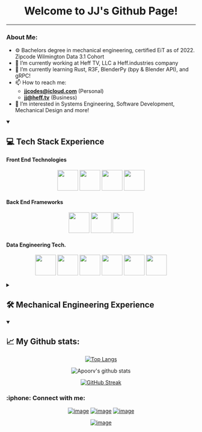 <div align="center">
<h1>Welcome to JJ's Github Page!</h1>
</div>
 
<hr/>

### About Me:
- ⚙️ Bachelors degree in mechanical engineering, certified EiT as of 2022. Zipcode Wilmington Data 3.1 Cohort
- 🔭 I’m currently working at Heff TV, LLC a Heff.industries company
- 🌱 I’m currently learning Rust, R3F, BlenderPy (bpy & Blender API), and gRPC! <!-- OLD Learning experience: PySpark, SQLAlchemy, Kafka, Numpy/Pandas, HTML, Javascript, and a little PostgreSQL; NextJS, React, TailwindCSS, and ThreeJS (through R3F) -->
- 📫 How to reach me: 
  - **[jjcodes@icloud.com](mailto:jjcodes@icloud.com)** (Personal)
  - **[jj@heff.tv](mailto:jj@heff.tv)** (Business)
- 👀 I’m interested in Systems Engineering, Software Development, Mechanical Design and more!
<!--  
<details>
 <summary> 
  
 # Project Directory </summary>
 What are you looking for?
 
 #### 📁 Full Stack Projects
 <div align="center">
  
  [<img src="https://i.imgur.com/ggaxN9V.jpg" width="250" height="200"/>](https://auto.heff.world/)
  [Github Project link](add here when MVP is hosted]()
  
  [<img src="https://i.imgur.com/EXoqslQ.png" width="250" height="200"/>](https://www.heff.tv/)
  [Github Project link](add when no longer private)
  
 </div> 

 #### 🤝 Contributions:
 
 <div align="center">
  
  add publicly contracted companies/projects here
  
 </div> 
 </details>
-->
<details open>
 <summary>
  
  ## 💻 Tech Stack Experience
 
 </summary>

 #### Front End Technologies
<p align="center">
 <img src="https://cdn.jsdelivr.net/gh/devicons/devicon/icons/javascript/javascript-original.svg" width="55"/>
 <img src="https://cdn.jsdelivr.net/gh/devicons/devicon/icons/react/react-original.svg" width="55"/>
 <img src="https://cdn.jsdelivr.net/gh/devicons/devicon/icons/bootstrap/bootstrap-original.svg" width="55"/>
 <img src="https://cdn.jsdelivr.net/gh/devicons/devicon/icons/tailwindcss/tailwindcss-original.svg" width="55"/>
 </p>
 
#### Back End Frameworks
<p align="center">
 <img src="https://cdn.jsdelivr.net/gh/devicons/devicon/icons/django/django-plain.svg" width="55"/>
 <img src="https://cdn.jsdelivr.net/gh/devicons/devicon/icons/flask/flask-original.svg" width="55"/>
 <img src="https://cdn.jsdelivr.net/gh/devicons/devicon/icons/nodejs/nodejs-original.svg" width="55"/>
 </p>
 
#### Data Engineering Tech.
<p align="center">
 <img src="https://cdn.jsdelivr.net/gh/devicons/devicon/icons/python/python-original.svg" width="55"/>
 <img src="https://cdn.jsdelivr.net/gh/devicons/devicon/icons/jupyter/jupyter-original.svg" width="55"/>
 <img src="https://cdn.jsdelivr.net/gh/devicons/devicon/icons/pandas/pandas-original.svg" width="55"/>
 <img src="https://cdn.jsdelivr.net/gh/devicons/devicon/icons/numpy/numpy-original.svg" width="55"/>
 <img src="https://cdn.jsdelivr.net/gh/devicons/devicon/icons/postgresql/postgresql-original.svg" width="55"/>
 <img src="https://cdn.jsdelivr.net/gh/devicons/devicon/icons/apachekafka/apachekafka-original.svg" width="55"/>
 </p>
</details>
<details>
 <summary> 
  
  ## 🛠️ Mechanical Engineering Experience
  
 </summary>
 <br>
 
 <!-- #### Mechanical Design Software
<p align="center">
 <img src="https://cdn.jsdelivr.net/gh/devicons/devicon/icons/blender/blender-original.svg" width="55"/>
 </p>
 --> 
 
 #### 3D Design Software
 <p align="center">
 <img src="https://cdn.jsdelivr.net/gh/devicons/devicon/icons/blender/blender-original.svg" width="55"/>
 <img src="https://www.svgrepo.com/show/508968/solidworks.svg" width="55"/>
<!--  ADD SOLIDWORKS 
 ADD INVENTOR
 ADD FUSION360 -->
 <img src="https://www.svgrepo.com/show/518297/onshape.svg" width="55"/>
 </p>
 
 
 #### Microcontrollers & Systems Development
<p align="center">
 <img src="https://cdn.jsdelivr.net/gh/devicons/devicon/icons/labview/labview-original-wordmark.svg" width="55"/>
 <img src="https://cdn.jsdelivr.net/gh/devicons/devicon/icons/arduino/arduino-original.svg" width="55"/>
 <img src="https://cdn.jsdelivr.net/gh/devicons/devicon/icons/raspberrypi/raspberrypi-original.svg" width="55"/>
 <img src="https://cdn.jsdelivr.net/gh/devicons/devicon/icons/matlab/matlab-original.svg" width="55"/>
 <!-- <img src="https://cdn.jsdelivr.net/gh/devicons/devicon/icons/cplusplus/cplusplus-original.svg" width="55"/> -->
 <!-- add rust: <img src="https://cdn.jsdelivr.net/gh/devicons/devicon/icons/rust/rust-plain.svg" width="55"/> -->
 <!-- after migrating code online: <img src="https://cdn.jsdelivr.net/gh/devicons/devicon/icons/embeddedc/embeddedc-original.svg" width="55"/> -->
 </p>

 #### Embedded Software Language Experience
<p align="center">
 <img src="https://cdn.jsdelivr.net/gh/devicons/devicon@latest/icons/rust/rust-original.svg" width="55"/>
 <img src="https://cdn.jsdelivr.net/gh/devicons/devicon@latest/icons/c/c-original.svg" width="55"/>
 <img src="https://cdn.jsdelivr.net/gh/devicons/devicon@latest/icons/python/python-original.svg" width="55"/>
</details>

<!-- <details>
 <summary> 
 
  ## 🎮 Game Development and Open Source 
 </summary>
 
 <p align="center">
 <img src="https://cdn.jsdelivr.net/gh/devicons/devicon/icons/matlab/matlab-original.svg" width="55"/>
 <img src="https://cdn.jsdelivr.net/gh/devicons/devicon/icons/blender/blender-original.svg" width="55"/>
 </p>
  
 #### Game Development
  <img src="https://cdn.jsdelivr.net/gh/devicons/devicon/icons/unrealengine/unrealengine-original.svg" width="55"/> 


 #### Open Source
 
</details> 
-->
<details open>
 <summary>
  
 ## :chart_with_upwards_trend: My Github stats:
 
 
 </summary>
 <div align="center">
  
[![Top Langs](https://github-readme-stats.vercel.app/api/top-langs/?username=jjheffernan&layout=compact&text_color=daf7dc&bg_color=151515)](https://github.com/anuraghazra/github-readme-stats) 
  
![Apoorv's github stats](https://github-readme-stats.vercel.app/api?username=jjheffernan&show_icons=true&title_color=ffc857&icon_color=8ac926&text_color=daf7dc&bg_color=151515&hide=["stars"])

[![GitHub Streak](https://github-readme-streak-stats.herokuapp.com/?user=jjheffernan&theme=dark)](https://git.io/streak-stats)
 </div>
<h3>:iphone: Connect with me:</h3>
<div align="center">
 
<!-- [![image](https://img.shields.io/badge/Facebook-0077B5?style=for-the-badge&logo=Facebook&logoColor=white)](https://www.facebook.com/) -->
[![image](https://img.shields.io/badge/LinkedIn-0077B5?style=for-the-badge&logo=linkedin&logoColor=white)](https://www.linkedin.com/in/jjheffernan/)
[![image](https://img.shields.io/badge/Instagram-E4405F?style=for-the-badge&logo=instagram&logoColor=white)](https://www.instagram.com/jheffmedia/)
[![image](https://img.shields.io/badge/YouTube-FF0000?style=for-the-badge&logo=youtube&logoColor=white)](https://www.youtube.com/@jheffmedia/)
<!-- [![image](https://img.shields.io/badge/Gmail-D14836?style=for-the-badge&logo=gmail&logoColor=white)](mailto:) -->
</div>
<div align="center">
 
 [![image](https://img.shields.io/github/followers/jjheffernan.svg?style=social&label=Follow&maxAge=2592000)](https://github.com/jjheffernan/)

</div>
</details>

<!--
jjheffernan/jjheffernan is a ✨ special ✨ repository because its `README.md` (this file) appears on your GitHub profile.
You can click the Preview link to take a look at your changes.

- 👋 Hi, I’m @jjheffernan
- 🔭 I’m currently working on ...
- 👀 I’m interested in ...
- 🌱 I’m currently learning ...
- 👯 I’m looking to collaborate on ...
- 💞️ I’m looking to collaborate on ...
- 🤔 I’m looking for help with ...
- 💬 Ask me about ...
- 📫 How to reach me: ...
- 😄 Pronouns: ...
- ⚡ Fun fact: ...

icons:
https://github.com/devicons/devicon/tree/master/icons

-->
